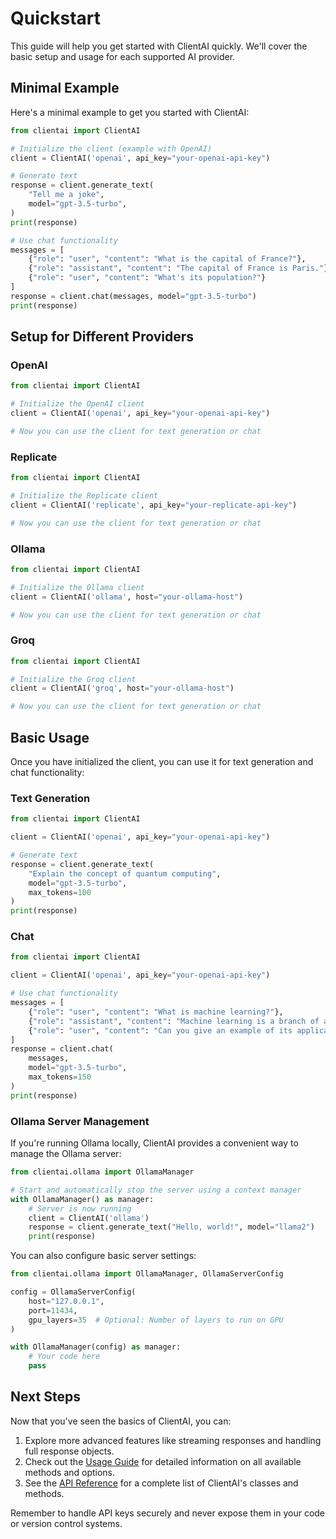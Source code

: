 # Quickstart

This guide will help you get started with ClientAI quickly. We'll cover the basic setup and usage for each supported AI provider.

## Minimal Example

Here's a minimal example to get you started with ClientAI:

```python title="quickstart.py"
from clientai import ClientAI

# Initialize the client (example with OpenAI)
client = ClientAI('openai', api_key="your-openai-api-key")

# Generate text
response = client.generate_text(
    "Tell me a joke",
    model="gpt-3.5-turbo",
)
print(response)

# Use chat functionality
messages = [
    {"role": "user", "content": "What is the capital of France?"},
    {"role": "assistant", "content": "The capital of France is Paris."},
    {"role": "user", "content": "What's its population?"}
]
response = client.chat(messages, model="gpt-3.5-turbo")
print(response)
```

## Setup for Different Providers

### OpenAI

```python title="openai_setup.py" hl_lines="4"
from clientai import ClientAI

# Initialize the OpenAI client
client = ClientAI('openai', api_key="your-openai-api-key")

# Now you can use the client for text generation or chat
```

### Replicate

```python title="replicate_setup.py" hl_lines="4"
from clientai import ClientAI

# Initialize the Replicate client
client = ClientAI('replicate', api_key="your-replicate-api-key")

# Now you can use the client for text generation or chat
```

### Ollama

```python title="ollama_setup.py" hl_lines="4"
from clientai import ClientAI

# Initialize the Ollama client
client = ClientAI('ollama', host="your-ollama-host")

# Now you can use the client for text generation or chat
```

### Groq

```python title="groq_setup.py" hl_lines="4"
from clientai import ClientAI

# Initialize the Groq client
client = ClientAI('groq', host="your-ollama-host")

# Now you can use the client for text generation or chat
```

## Basic Usage

Once you have initialized the client, you can use it for text generation and chat functionality:

### Text Generation

```python title="text_generation.py" hl_lines="6-10"
from clientai import ClientAI

client = ClientAI('openai', api_key="your-openai-api-key")

# Generate text
response = client.generate_text(
    "Explain the concept of quantum computing",
    model="gpt-3.5-turbo",
    max_tokens=100
)
print(response)
```

### Chat

```python title="chat.py" hl_lines="6-15"
from clientai import ClientAI

client = ClientAI('openai', api_key="your-openai-api-key")

# Use chat functionality
messages = [
    {"role": "user", "content": "What is machine learning?"},
    {"role": "assistant", "content": "Machine learning is a branch of artificial intelligence..."},
    {"role": "user", "content": "Can you give an example of its application?"}
]
response = client.chat(
    messages,
    model="gpt-3.5-turbo",
    max_tokens=150
)
print(response)
```

### Ollama Server Management

If you're running Ollama locally, ClientAI provides a convenient way to manage the Ollama server:

```python title="ollama_manager.py"
from clientai.ollama import OllamaManager

# Start and automatically stop the server using a context manager
with OllamaManager() as manager:
    # Server is now running
    client = ClientAI('ollama')
    response = client.generate_text("Hello, world!", model="llama2")
    print(response)
```

You can also configure basic server settings:

```python
from clientai.ollama import OllamaManager, OllamaServerConfig

config = OllamaServerConfig(
    host="127.0.0.1",
    port=11434,
    gpu_layers=35  # Optional: Number of layers to run on GPU
)

with OllamaManager(config) as manager:
    # Your code here
    pass
```

## Next Steps

Now that you've seen the basics of ClientAI, you can:

1. Explore more advanced features like streaming responses and handling full response objects.
2. Check out the [Usage Guide](usage/overview.md) for detailed information on all available methods and options.
3. See the [API Reference](api/overview.md) for a complete list of ClientAI's classes and methods.

Remember to handle API keys securely and never expose them in your code or version control systems.